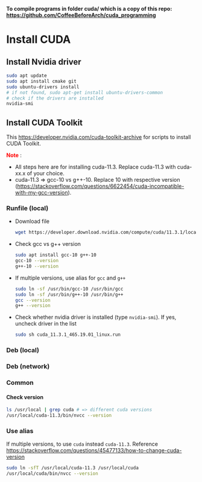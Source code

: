 **To compile programs in folder cuda/ which is a copy of this repo: https://github.com/CoffeeBeforeArch/cuda_programming**

# Install CUDA
## Install Nvidia driver
```bash
sudo apt update
sudo apt install cmake git
sudo ubuntu-drivers install
# if not found, sudo apt-get install ubuntu-drivers-common
# check if the drivers are installed
nvidia-smi
```

## Install CUDA Toolkit
This https://developer.nvidia.com/cuda-toolkit-archive for scripts to install CUDA Toolkit.

<span style="color:red"> **Note** </span>:
- All steps here are for installing cuda-11.3. Replace cuda-11.3 with cuda-xx.x of your choice.
- cuda-11.3 => gcc-10 vs g++-10. Replace 10 with respective version (https://stackoverflow.com/questions/6622454/cuda-incompatible-with-my-gcc-version).

### Runfile (local)
- Download file
  ```bash
  wget https://developer.download.nvidia.com/compute/cuda/11.3.1/local_installers/cuda_11.3.1_465.19.01_linux.run
  ```
- Check gcc vs g++ version
  ```bash
  sudo apt install gcc-10 g++-10
  gcc-10 --version
  g++-10 --version
  ```
- If multiple versions, use alias for `gcc` and `g++`
  ```bash
  sudo ln -sf /usr/bin/gcc-10 /usr/bin/gcc
  sudo ln -sf /usr/bin/g++-10 /usr/bin/g++
  gcc --version
  g++ --version
  ```
- Check whether nvidia driver is installed (type `nvidia-smi`). If yes, uncheck driver in the list
  ```bash
  sudo sh cuda_11.3.1_465.19.01_linux.run
  ```

### Deb (local)
### Deb (network)
### Common
#### Check version
```bash
ls /usr/local | grep cuda # => different cuda versions
/usr/local/cuda-11.3/bin/nvcc --version
```

### Use alias
If multiple versions, to use `cuda` instead `cuda-11.3`. Reference https://stackoverflow.com/questions/45477133/how-to-change-cuda-version
```bash
sudo ln -sfT /usr/local/cuda-11.3 /usr/local/cuda
/usr/local/cuda/bin/nvcc --version
```

